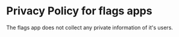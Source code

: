 # Privacy Policy for flags apps
The flags app does not collect any private information of it's users.
